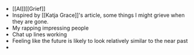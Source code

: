 - [[AI]][[Grief]]
- Inspired by [[Katja Grace]]'s article, some things I might grieve when they are gone.
- My rapping impressing people
- Chat up lines working
- Feeling like the future is likely to look relatively similar to the near past
-
